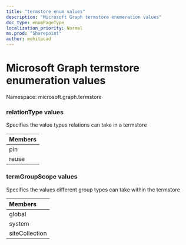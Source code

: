 ```yaml
---
title: "termstore enum values"
description: "Microsoft Graph termstore enumeration values"
doc_type: enumPageType
localization_priority: Normal
ms.prod: "Sharepoint"
author: mohitpcad
---
```


# Microsoft Graph termstore enumeration values

Namespace: microsoft.graph.termstore

### relationType values

Specifies the value types relations can take in a termstore

|Members|
|:---|
|pin|
|reuse|

### termGroupScope values

Specifies the values different group types can take within the termstore

|Members|
|:---|
|global|
|system|
|siteCollection|

<!--
{
  "type": "#page.annotation",
  "namespace": "microsoft.graph.termstore"
}
-->


